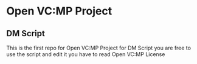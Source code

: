 # Open VC:MP Project
## DM Script
This is the first repo for Open VC:MP Project for DM Script you are free to use the script and edit it
you have to read Open VC:MP License 
